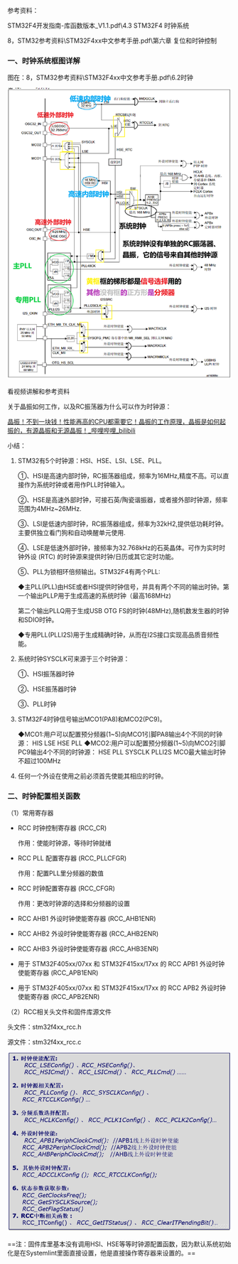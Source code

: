 参考资料：

STM32F4开发指南-库函数版本_V1.1.pdf\4.3 STM32F4 时钟系统

8，STM32参考资料\STM32F4xx中文参考手册.pdf\第六章 复位和时钟控制

### 一、时钟系统框图详解

图在：8，STM32参考资料\STM32F4xx中文参考手册.pdf\6.2时钟 

![1656077848827](assets/1656077848827.png)

看视频讲解和参考资料

关于晶振如何工作，以及RC振荡器为什么可以作为时钟源：

[晶振！不到一块钱！性能再高的CPU都需要它！晶振的工作原理，晶振是如何起振的，有源晶振和无源晶振！_哔哩哔哩_bilibili](https://www.bilibili.com/video/BV1yS4y1k7EE?spm_id_from=333.999.0.0&vd_source=ba89c885857d57586a8c5ab992d5927d) 

小结：

1. STM32有5个时钟源：HSI、HSE、LSI、LSE、PLL。

   ①、HSI是高速内部时钟，RC振荡器组成，频率为16MHz,精度不高。可以直接作为系统时钟或者用作PLL时钟输入。

   ②、HSE是高速外部时钟，可接石英/陶瓷谐振器，或者接外部时钟源，频率范围为4MHz~26MHz.

   ③、LSI是低速内部时钟，RC振荡器组成，频率为32kH2,提供低功耗时钟。主要供独立看门狗和自动唤醒单元使用.

   ④、LSE是低速外部时钟，接频率为32.768kHz的石英晶体。可作为实时时钟外设 (RTC) 的时钟源来提供时钟/日历或其它定时功能。

   ⑤、PLL为锁相环倍频输出。STM32F4有两个PLL:

   ◆主PLL(PLL)由HSE或者HSI提供时钟信号，并具有两个不同的输出时钟。第一个输出PLLP用于生成高速的系统时钟（最高168MHz)

   第二个输出PLLQ用于生成USB OTG FS的时钟(48MHz),随机数发生器的时钟和SDIO时钟。

   ◆专用PLL(PLLI2S)用于生成精确时钟，从而在I2S接口实现高品质音频性能。

2. 系统时钟SYSCLK可来源于三个时钟源： 

   ①、HSI振荡器时钟 

   ②、HSE振荡器时钟 

   ③、PLL时钟

3. STM32F4时钟信号输出MCO1(PA8)和MCO2(PC9)。

   ◆MCO1:用户可以配置预分频器(1~5)向MCO1引脚PA8输出4个不同的时钟源：
   HIS
   LSE
   HSE
   PLL
   ◆MCO2:用户可以配置预分频器(1~5)向MCO2引脚PC9输出4个不同的时钟源：
   HSE 
   PLL
   SYSCLK
   PLLI2S
   MCO最大输出时钟不超过100MHz

4. 任何一个外设在使用之前必须首先使能其相应的时钟。

### 二、时钟配置相关函数

（1）常用寄存器

- RCC 时钟控制寄存器 (RCC_CR)

  作用：使能时钟源，等待时钟就绪

- RCC PLL 配置寄存器 (RCC_PLLCFGR)

  作用：配置PLL里分频器的数值

- RCC 时钟配置寄存器 (RCC_CFGR)

  作用：更改时钟源的选择和分频器的设置

- RCC AHB1 外设时钟使能寄存器 (RCC_AHB1ENR)

- RCC AHB2 外设时钟使能寄存器 (RCC_AHB2ENR)

- RCC AHB3 外设时钟使能寄存器 (RCC_AHB3ENR)

- 用于 STM32F405xx/07xx 和 STM32F415xx/17xx 的 RCC APB1 外设时钟 使能寄存器 (RCC_APB1ENR)

- 用于 STM32F405xx/07xx 和 STM32F415xx/17xx 的 RCC APB2 外设时钟 使能寄存器 (RCC_APB2ENR)

（2）RCC相关头文件和固件库源文件

头文件：stm32f4xx_rcc.h

源文件：stm32f4xx_rcc.c

![固件库源文件](assets/20210127082527922.png)

==注：固件库里基本没有调用HSI、HSE等等时钟源配置函数，因为默认系统初始化是在SystemIint里面直接设置，他是直接操作寄存器来设置的。==

